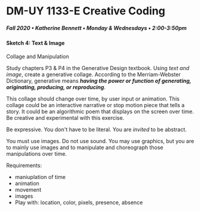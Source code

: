# DM-UY 1133-E Creative Coding
##### Fall 2020 • Katherine Bennett • Monday & Wednesdays • 2:00-3:50pm 

#### Sketch 4: Text & Image

Collage and Manipulation

Study chapters P3 & P4 in the Generative Design textbook. Using *text and image*, create a generative collage. According to the Merriam-Webster Dictionary, generative means **_having the power or function of generating, originating, producing, or reproducing_**.

This collage should change over time, by user input or animation. This collage could be an interactive narrative or stop motion piece that tells a story. It could be an algorithmic poem that displays on the screen over time. Be creative and experimental with this exercise.

Be expressive. You don't have to be literal. You are _invited_ to be abstract.

 You must use images. Do not use sound. You may use graphics, but you are to mainly use images  and to manipulate and choreograph those manipulations over time.


Requirements:

- maniuplation of time
- animation
- movement
- images
- Play with: location, color, pixels, presence, absence